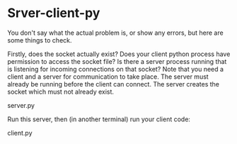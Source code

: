 # Srver-client-py
You don't say what the actual problem is, or show any errors, but here are some things to check.

Firstly, does the socket actually exist?
Does your client python process have permission to access the socket file?
Is there a server process running that is listening for incoming connections on that socket?
Note that you need a client and a server for communication to take place. The server must already be running before the client can connect. The server creates the socket which must not already exist.

server.py

Run this server, then (in another terminal) run your client code:

client.py
